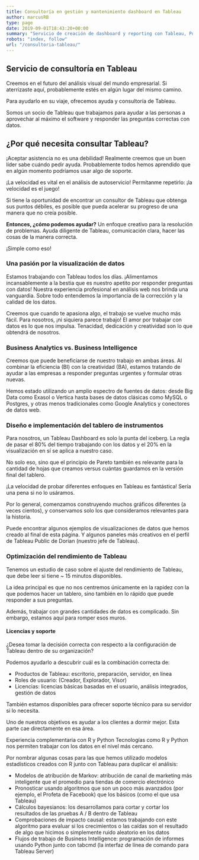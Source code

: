 ```yaml
---
title: Consultoría en gestión y mantenimiento dashboard en Tableau
author: marcusRB
type: page
date: 2019-09-01T18:43:20+00:00
summary: "Servicio de creación de dashboard y reporting con Tableau, PowerBI, Google Data Studio."
robots: "index, follow"
url: "/consultoria-tableau/"
---
```


## Servicio de consultoría en Tableau

Creemos en el futuro del análisis visual del mundo empresarial. Si aterrizaste aquí, probablemente estés en algún lugar del mismo camino.

Para ayudarlo en su viaje, ofrecemos ayuda y consultoría de Tableau.

Somos un socio de Tableau que trabajamos para ayudar a las personas a aprovechar al máximo el software y responder las preguntas correctas con datos.


## ¿Por qué necesita consultar Tableau?

¡Aceptar asistencia no es una debilidad! Realmente creemos que un buen líder sabe cuándo pedir ayuda. Probablemente todos hemos aprendido que en algún momento podríamos usar algo de soporte.

¡La velocidad es vital en el análisis de autoservicio! Permítanme repetirlo: ¡la velocidad es el juego!

Si tiene la oportunidad de encontrar un consultor de Tableau que obtenga sus puntos débiles, es posible que pueda acelerar su progreso de una manera que no creía posible.

**Entonces, ¿cómo podemos ayudar?**
Un enfoque creativo para la resolución de problemas. Ayuda diligente de Tableau, comunicación clara, hacer las cosas de la manera correcta.

¡Simple como eso!

### Una pasión por la visualización de datos
Estamos trabajando con Tableau todos los días. ¡Alimentamos incansablemente a la bestia que es nuestro apetito por responder preguntas con datos!
Nuestra experiencia profesional en análisis web nos brinda una vanguardia. Sobre todo entendemos la importancia de la corrección y la calidad de los datos.

Creemos que cuando te apasiona algo, el trabajo se vuelve mucho más fácil. Para nosotros, ¡ni siquiera parece trabajo!
El amor por trabajar con datos es lo que nos impulsa. Tenacidad, dedicación y creatividad son lo que obtendrá de nosotros.


### Business Analytics vs. Business Intelligence
Creemos que puede beneficiarse de nuestro trabajo en ambas áreas. Al combinar la eficiencia (BI) con la creatividad (BA), estamos tratando de ayudar a las empresas a responder preguntas urgentes y formular otras nuevas.

Hemos estado utilizando un amplio espectro de fuentes de datos: desde Big Data como Exasol o Vertica hasta bases de datos clásicas como MySQL o Postgres, y otras menos tradicionales como Google Analytics y conectores de datos web.

### Diseño e implementación del tablero de instrumentos
Para nosotros, un Tableau Dashboard es solo la punta del iceberg. La regla de pasar el 80% del tiempo trabajando con los datos y el 20% en la visualización en sí se aplica a nuestro caso.

No solo eso, sino que el principio de Pareto también es relevante para la cantidad de hojas que creamos versus cuántas guardamos en la versión final del tablero.

¡La velocidad de probar diferentes enfoques en Tableau es fantástica! Sería una pena si no lo usáramos.

Por lo general, comenzamos construyendo muchos gráficos diferentes (a veces cientos), y conservamos solo los que consideramos relevantes para la historia.

Puede encontrar algunos ejemplos de visualizaciones de datos que hemos creado al final de esta página. Y algunos paneles más creativos en el perfil de Tableau Public de Dorian (nuestro jefe de Tableau).

### Optimización del rendimiento de Tableau
Tenemos un estudio de caso sobre el ajuste del rendimiento de Tableau, que debe leer si tiene ~ 15 minutos disponibles.

La idea principal es que no nos centremos únicamente en la rapidez con la que podemos hacer un tablero, sino también en lo rápido que puede responder a sus preguntas.

Además, trabajar con grandes cantidades de datos es complicado. Sin embargo, estamos aquí para romper esos muros.

#### Licencias y soporte
¿Desea tomar la decisión correcta con respecto a la configuración de Tableau dentro de su organización?

Podemos ayudarlo a descubrir cuál es la combinación correcta de:

* Productos de Tableau: escritorio, preparación, servidor, en línea
* Roles de usuario: (Creador, Explorador, Visor)
* Licencias: licencias básicas basadas en el usuario, análisis integrados, gestión de datos

También estamos disponibles para ofrecer soporte técnico para su servidor si lo necesita.

Uno de nuestros objetivos es ayudar a los clientes a dormir mejor. Esta parte cae directamente en esa área.

Experiencia complementaria con R y Python
Tecnologías como R y Python nos permiten trabajar con los datos en el nivel más cercano.

Por nombrar algunas cosas para las que hemos utilizado modelos estadísticos creados con R junto con Tableau para duplicar el análisis:

* Modelos de atribución de Markov: atribución de canal de marketing más inteligente que el promedio para tiendas de comercio electrónico
* Pronosticar usando algoritmos que son un poco más avanzados (por ejemplo, el Profeta de Facebook) que los básicos (como el que usa Tableau)
* Cálculos bayesianos: los desarrollamos para cortar y cortar los resultados de las pruebas A / B dentro de Tableau
* Comprobaciones de impacto causal: estamos trabajando con este algoritmo para evaluar si los crecimientos o las caídas son el resultado de algo que hicimos o simplemente ruido aleatorio en los datos
* Flujos de trabajo de Business Intelligence: programación de informes usando Python junto con tabcmd (la interfaz de línea de comando para Tableau Server)
